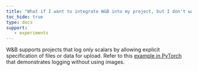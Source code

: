 ```yaml
---
title: "What if I want to integrate W&B into my project, but I don't want to upload any images or media?"
toc_hide: true
type: docs
support:
   - experiments
---
```

W&B supports projects that log only scalars by allowing explicit specification of files or data for upload. Refer to this [example in PyTorch](http://wandb.me/pytorch-colab) that demonstrates logging without using images.
